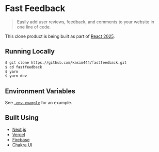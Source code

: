 # Fast Feedback

> Easily add user reviews, feedback, and comments to your website in one line of code.

This clone product is being built as part of [React 2025](https://react2025.com).

## Running Locally

```bash
$ git clone https://github.com/kasim444/fastfeedback.git
$ cd fastfeedback
$ yarn
$ yarn dev
```

## Environment Variables

See [`.env.example`](https://github.com/leerob/fastfeedback/blob/master/.env.example) for an example.

## Built Using

- [Next.js](https://nextjs.org/)
- [Vercel](https://vercel.com)
- [Firebase](https://firebase.com)
- [Chakra UI](https://chakra-ui.com/)
